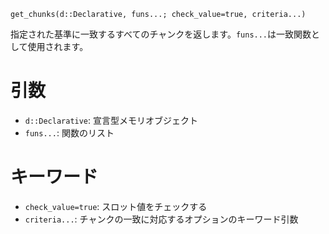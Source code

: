 ```
get_chunks(d::Declarative, funs...; check_value=true, criteria...)
```

指定された基準に一致するすべてのチャンクを返します。`funs...`は一致関数として使用されます。

# 引数

  * `d::Declarative`: 宣言型メモリオブジェクト
  * `funs...`: 関数のリスト

# キーワード

  * `check_value=true`: スロット値をチェックする
  * `criteria...`: チャンクの一致に対応するオプションのキーワード引数
